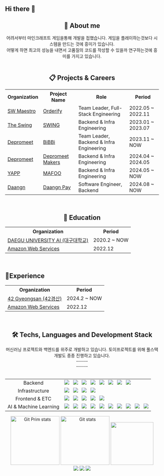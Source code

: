 ## Hi there 👋

<!--
**RublerubitZ/RublerubitZ** is a ✨ _special_ ✨ repository because its `README.md` (this file) appears on your GitHub profile.

Here are some ideas to get you started:

- 🔭 I’m currently working on ...
- 🌱 I’m currently learning ...
- 👯 I’m looking to collaborate on ...
- 🤔 I’m looking for help with ...
- 💬 Ask me about ...
- 📫 How to reach me: ...
- 😄 Pronouns: ...
- ⚡ Fun fact: ...
-->

<div align="center">
  <h2>🧐 About me</h2>
어려서부터 마인크래프트 게임을통해 개발을 접했습니다. 게임을 플레이하는것보다 시스템을 만드는 것에 흥미가 있습니다.<br/>
어떻게 하면 최고의 성능을 내면서 고품질의 코드를 작성할 수 있을까 연구하는것에 흥미를 가지고 있습니다.
</div>

<br/>

<div align="center">
    <h2>📋 Projects & Careers</h2>
  <table>
    <tr>
      <th>Organization</th>
      <th>Project Name</th>
      <th>Role</th>
      <th>Period</th>
    </tr> 
    <tr>
      <td><a href="https://www.swmaestro.org/">SW Maestro</a></td>
      <td><a href="https://github.com/SWMSplendor">Orderify</a></td>
      <td>Team Leader, Full-Stack Engineering</td>
      <td>2022.05 ~ 2022.11</td>
    <tr>
    <tr>
      <td><a href="https://swingmobility.co/">The Swing</a></td>
      <td><a href="https://play.google.com/store/apps/details?id=com.co.swing">SWING<a/></td>
      <td>Backend & Infra Engineering</td>
      <td>2023.01 ~ 2023.07</td>
    </tr>
    <tr>
      <td><a href="https://www.depromeet.com/">Depromeet</a></td>
      <td><a href="https://github.com/depromeet/14th-team5-BE">BiBBi</a></td>
      <td>Team Leader, Backend & Infra Engineering</td>
      <td>2023.11 ~ NOW</td>
    </tr>
    <tr>
      <td><a href="https://www.depromeet.com/">Depromeet</a></td>
      <td><a href="https://github.com/depromeet/depromeet-makers-be">Depromeet Makers</a></td>
      <td>Backend & Infra Engineering</td>
      <td>2024.04 ~ 2024.05</td>
    </tr>
    <tr>
      <td><a href="https://yapp.co.kr/">YAPP</a></td>
      <td><a href="https://github.com/YAPP-Github/mafoo-backend">MAFOO</a></td>
      <td>Backend & Infra Engineering</td>
      <td>2024.05 ~ NOW</td>
    </tr>
    <tr>
      <td><a href="https://www.daangn.com/">Daangn</a></td>
      <td><a href="https://www.daangnpay.com/">Daangn Pay</a></td>
      <td>Software Engineer, Backend</td>
      <td>2024.08 ~ NOW</td>
    </tr>
  </table>
  <br/>
    <h2>🏫 Education </h2>
  <table>
    <tr>
      <th>Organization</th>
      <th>Period</th>
    </tr>
    <tr>
      <td><a href="https://www.daegu.ac.kr/main">DAEGU UNIVERSITY AI (대구대학교)</a></td>
      <td>2020.2 ~ NOW</td>
    <tr>
    <tr>
      <td><a href="https://aws.amazon.com/ko/certification/">Amazon Web Services</a></td>
      <td>2022.12</td>
    </tr>
  </table>
</div>

  <br/>
    <h2>👷Experience </h2>
  <table>
    <tr>
      <th>Organization</th>
      <th>Period</th>
    </tr>
    <tr>
      <td><a href="https://42gyeongsan.kr/ko/main.do">42 Gyeongsan (42경산)</a></td>
      <td>2024.2 ~ NOW</td>
    <tr>
    <tr>
      <td><a href="https://aws.amazon.com/ko/certification/">Amazon Web Services</a></td>
      <td>2022.12</td>
    </tr>
  </table>
</div>

<br/>

<div align="center">
  <h2>🛠 Techs, Languages and Development Stack</h2>
  머신러닝 프로젝트와 백엔드를 위주로 개발하고 있습니다. 토이프로젝트를 위해 풀스택 개발도 종종 진행하고 있습니다.<br/>
  ------<br/>
  ------<br/><br/>
  <table>
    <tr>
      <td align="center">Backend</td>
      <td>
        <div>
          <img src="https://img.shields.io/badge/Python-3766AB?style=flat&logo=Python&logoColor=white"/></a>
          &nbsp
          <img src="https://img.shields.io/badge/C-A8B9CC?style=flat&logo=C&logoColor=white"/></a>
          &nbsp
          <img src="https://img.shields.io/badge/java-%23ED8B00.svg?style=flat&logo=openjdk&logoColor=white"/></a>
          &nbsp
          <img src="https://img.shields.io/badge/Spring-6DB33F?style=flat&logo=Spring&logoColor=white"/></a>
          &nbsp
          <img src="https://img.shields.io/badge/Fastapi-009688?style=flat&logo=Fastapi&logoColor=white"/></a>
          &nbsp
          <img src="https://img.shields.io/badge/MySql-4479A1?style=flat&logo=MySql&logoColor=white"/></a>
          &nbsp
          <img src="https://img.shields.io/badge/Redis-FF4438?style=flat&logo=Redis&logoColor=white"/></a>
          &nbsp
          <img src="https://img.shields.io/badge/java-%23ED8B00.svg?style=for-the-badge&logo=openjdk&logoColor=white"/></a>
          <br/>
        </div>
      </td>
    </tr>
    <tr>
      <td align="center">Infrastructure</td>
      <td>
          <div>
            <img src="https://img.shields.io/badge/Linux-FCC624?style=flat&logo=Linux&logoColor=white"/></a>
            &nbsp
            <img src="https://img.shields.io/badge/Ubuntu-E95420?style=flat&logo=Ubuntu&logoColor=white"/></a>
            &nbsp
            <img src="https://img.shields.io/badge/Docker-2496ED?style=flat&logo=Docker&logoColor=white"/></a>
            &nbsp
            <img src="https://img.shields.io/badge/Amazon%20Web%20Services-232F3E?style=flat&logo=Amazon%20Web%20Services&logoColor=white"/></a>
            <br/>
        </div>
      </td>
    </tr>
    <tr>
      <td align="center">Frontend & ETC</td>
      <td>
        <div>
          <img src="https://img.shields.io/badge/Javascript-ffb13b?style=flat&logo=javascript&logoColor=white"/></a>
          &nbsp
          <img src="https://img.shields.io/badge/css-1572B6?style=flat&logo=css3&logoColor=white"/></a>
          &nbsp
          <img src="https://img.shields.io/badge/HTML5-E34F26?style=flat&logo=HTML5&logoColor=white"/></a>
          &nbsp
          <img src="https://img.shields.io/badge/React-61DAFB?style=flat&logo=React&logoColor=white"/></a>
          &nbsp
          <img src="https://img.shields.io/badge/Node.js-5FA04E?style=flat&logo=Node.js&logoColor=white"/></a>
          <br/>
        </div>
      </td>
    </tr>
    <tr>
      <td align="center">AI & Machine Learning</td>
      <td>
          <div>
            <img src="https://img.shields.io/badge/OpenCV-5C3EE8?style=flat&logo=OpenCV&logoColor=white"/></a>
            &nbsp
            <img src="https://img.shields.io/badge/PyTorch-EE4C2C?style=flat&logo=PyTorch&logoColor=white"/></a>
            &nbsp
            <img src="https://img.shields.io/badge/Matplotlib-%23ffffff.svg?style=flat&logo=Matplotlib&logoColor=black"/></a>
            &nbsp
            <img src="https://img.shields.io/badge/numpy-%23013243.svg?style=flat&logo=numpy&logoColor=white"/></a>
            &nbsp
            <img src="https://img.shields.io/badge/pandas-%23150458.svg?style=flat&logo=pandas&logoColor=white"/></a>
            &nbsp
            <img src="https://img.shields.io/badge/scikit--learn-%23F7931E.svg?style=flat&logo=scikit-learn&logoColor=white"/></a>
            &nbsp
            <img src="https://img.shields.io/badge/TensorFlow-%23FF6F00.svg?style=flat&logo=TensorFlow&logoColor=white"/></a>
            &nbsp
            <img src="https://img.shields.io/badge/Kaggle-035a7d?style=flat&logo=kaggle&logoColor=white"/></a>
            &nbsp
            <img src="https://img.shields.io/badge/Google%20Colab-%23F9A825.svg?style=flat&logo=googlecolab&logoColor=white"/></a>
            &nbsp
            <img src="https://img.shields.io/badge/jupyter-%23FA0F00.svg?style=flat&logo=jupyter&logoColor=white"/></a>
            <br/>
        </div>
      </td>
    </tr>
  </table>
    <a href="#"><img src="https://github-readme-stats.vercel.app/api/top-langs/?username=RublerubitZ&layout=compact&hide=issues" alt="Git Prim stats" height="160px" /></a>
  <a href="#"><img src="https://github-readme-stats.vercel.app/api?username=RublerubitZ" alt="Git stats" height="160px" /></a>
  <img src="https://render.gitanimals.org/lines/cchuyong?pet-id=1" height="140px" width="140px"/>
  <br/>
  <a href="https://www.instagram.com/winningrate9/"><img src="https://img.shields.io/badge/Instagram-E4405F?style=flat-square&logo=Instagram&logoColor=white&link=https://www.instagram.com/winningrate9/"/></a>
  <a href="mailto:role0606@naver.com"><img src="https://img.shields.io/badge/Naver-03C75A?style=flat-square&logo=Naver&logoColor=white&link=mailto:role0606@naver.com"/></a>
  <a href="https://www.linkedin.com/in/yeongminsong/"><image src="https://img.shields.io/badge/LinkedIn-0077B5?logo=linkedin&logoColor=white"/></a>
</div>

